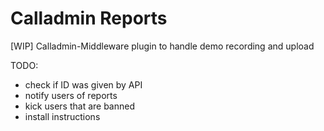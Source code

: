 # Calladmin Reports
[WIP] Calladmin-Middleware plugin to handle demo recording and upload

 TODO:
   - check if ID was given by API
   - notify users of reports
   - kick users that are banned
   - install instructions
